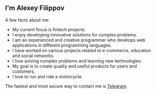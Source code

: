 
## I'm Alexey Filippov

A few facts about me:

- My current focus is fintech projects.
- I enjoy developing innovative solutions for complex problems.
- I am an experienced and creative programmer who develops web applications in different programming languages.
- I have worked on various projects related to e-commerce, education and social networks.
- I love solving complex problems and learning new technologies.
- My goal is to create quality and useful products for users and customers.
- I love to run and ride a motorcycle.

The fastest and most secure way to contact me is [Telegram](https://t.me/praetor1an).
